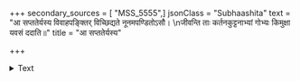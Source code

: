 +++
secondary_sources = [ "MSS_5555",]
jsonClass = "Subhaashita"
text = "आ सप्ततेर्यस्य विवाहपङ्क्तिर् विच्छिद्यते नूनमपण्डितोऽसौ।  \nजीवन्ति ताः कर्तनकुट्टनाभ्यां गोभ्यः किमुक्षा यवसं ददाति॥"
title = "आ सप्ततेर्यस्य"

+++

<details><summary>Text</summary>

आ सप्ततेर्यस्य विवाहपङ्क्तिर् विच्छिद्यते नूनमपण्डितोऽसौ।  
जीवन्ति ताः कर्तनकुट्टनाभ्यां गोभ्यः किमुक्षा यवसं ददाति॥
</details>
